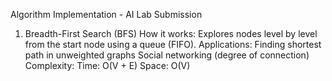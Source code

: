 Algorithm Implementation - AI Lab Submission

1. Breadth-First Search (BFS)
How it works: Explores nodes level by level from the start node using a queue (FIFO).
Applications:
Finding shortest path in unweighted graphs
Social networking (degree of connection)
Complexity:
Time: O(V + E)
Space: O(V)



